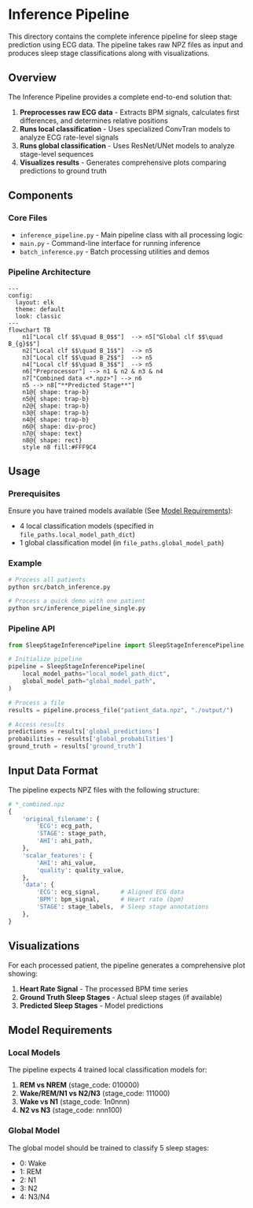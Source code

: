 # Inference Pipeline

This directory contains the complete inference pipeline for sleep stage prediction using ECG data. The pipeline takes raw NPZ files as input and produces sleep stage classifications along with visualizations.

## Overview

The Inference Pipeline provides a complete end-to-end solution that:

1. **Preprocesses raw ECG data** - Extracts BPM signals, calculates first differences, and determines relative positions
2. **Runs local classification** - Uses specialized ConvTran models to analyze ECG rate-level signals
3. **Runs global classification** - Uses ResNet/UNet models to analyze stage-level sequences
4. **Visualizes results** - Generates comprehensive plots comparing predictions to ground truth

## Components

### Core Files

- `inference_pipeline.py` - Main pipeline class with all processing logic
- `main.py` - Command-line interface for running inference
- `batch_inference.py` - Batch processing utilities and demos

### Pipeline Architecture

```mermaid
---
config:
  layout: elk
  theme: default
  look: classic
---
flowchart TB
    n1["Local clf $$\quad B_0$$"]  --> n5["Global clf $$\quad B_{g}$$"]
    n2["Local clf $$\quad B_1$$"]  --> n5
    n3["Local clf $$\quad B_2$$"]  --> n5
    n4["Local clf $$\quad B_3$$"]  --> n5
    n6["Preprocessor"] --> n1 & n2 & n3 & n4
    n7["Combined data <*.npz>"] --> n6
    n5 --> n8["**Predicted Stage**"]
    n1@{ shape: trap-b}
    n5@{ shape: trap-b}
    n2@{ shape: trap-b}
    n3@{ shape: trap-b}
    n4@{ shape: trap-b}
    n6@{ shape: div-proc}
    n7@{ shape: text}
    n8@{ shape: rect}
    style n8 fill:#FFF9C4
```

## Usage

### Prerequisites

Ensure you have trained models available (See [Model Requirements](#model-requirements)):
- 4 local classification models (specified in `file_paths.local_model_path_dict`)
- 1 global classification model (in `file_paths.global_model_path`)

### Example

```bash
# Process all patients
python src/batch_inference.py

# Process a quick demo with one patient
python src/inference_pipeline_single.py
```

### Pipeline API

```python
from SleepStageInferencePipeline import SleepStageInferencePipeline

# Initialize pipeline
pipeline = SleepStageInferencePipeline(
    local_model_paths="local_model_path_dict",
    global_model_path="global_model_path",
)

# Process a file
results = pipeline.process_file("patient_data.npz", "./output/")

# Access results
predictions = results['global_predictions']
probabilities = results['global_probabilities']
ground_truth = results['ground_truth']
```

## Input Data Format

The pipeline expects NPZ files with the following structure:

```python
# *_combined.npz
{
    'original_filename': {
        'ECG': ecg_path,
        'STAGE': stage_path,
        'AHI': ahi_path,
    },
    'scalar_features': {
        'AHI': ahi_value,
        'quality': quality_value,
    },
    'data': {
        'ECG': ecg_signal,      # Aligned ECG data
        'BPM': bpm_signal,      # Heart rate (bpm)
        'STAGE': stage_labels,  # Sleep stage annotations
    },
}
```

## Visualizations

For each processed patient, the pipeline generates a comprehensive plot showing:

1. **Heart Rate Signal** - The processed BPM time series
2. **Ground Truth Sleep Stages** - Actual sleep stages (if available)
3. **Predicted Sleep Stages** - Model predictions

## Model Requirements

### Local Models

The pipeline expects 4 trained local classification models for:

1. **REM vs NREM** (stage_code: 010000)
2. **Wake/REM/N1 vs N2/N3** (stage_code: 111000)  
3. **Wake vs N1** (stage_code: 1n0nnn)
4. **N2 vs N3** (stage_code: nnn100)

### Global Model

The global model should be trained to classify 5 sleep stages:
- 0: Wake
- 1: REM  
- 2: N1
- 3: N2
- 4: N3/N4